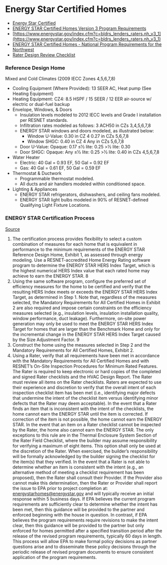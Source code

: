 # Energy Star Certified Homes

* [Energy Star Certified](https://www.energystar.gov/index.cfm?c=new_homes.hm_index&s=mega)
* [ENERGY STAR Certified Homes Version 3 Program Requirements](https://www.energystar.gov/index.cfm?c=bldrs_lenders_raters.nh_v3_guidelines)
* [https://www.energystar.gov/index.cfm?c=bldrs_lenders_raters.nh_v3_1](https://www.energystar.gov/index.cfm?c=bldrs_lenders_raters.nh_v3_1)
* [ENERGY STAR Certified Homes - National Program Requirements for the Northwest](https://www.energystar.gov/index.cfm?c=bldrs_lenders_raters.nh_v3_northwest)
* [Rater Design Review Checklist](https://www.energystar.gov/ia/partners/bldrs_lenders_raters/downloads/Rater_Checklists.pdf?a7de-b268)

### Reference Design Home

Mixed and Cold Climates (2009 IECC Zones 4,5,6,7,8)

* Cooling Equipment (Where Provided): 13 SEER AC, Heat pump (See Heating Equipment)
* Heating Equipment: CZ4: 8.5 HSPF / 15 SEER / 12 EER air-source w/ electric or dual-fuel backup
* Envelope, Windows, & Doors
    * Insulation levels modeled to 2012 IECC levels and Grade I installation per RESNET standards.
    * Infiltration rates modeled as follows: 3 ACH50 in CZs 3,4,5,6,7,8
    * ENERGY STAR windows and doors modeled, as illustrated below:
        * Window U-Value: 0.30 in CZ 4 0.27 in CZs 5,6,7,8
        * Window SHGC:    0.40 in CZ 4 Any in CZs 5,6,7,8
    * Door U-Value: Opaque: 0.17 ≤1⁄2 lite: 0.25 >1⁄2 lite: 0.30
    * Door SHGC: Opaque: Any ≤1⁄2 lite: 0.25 >1⁄2 lite: 0.40 in CZs 4,5,6,7,8
* Water Heater
   * Electric: 40 Gal = 0.93 EF, 50 Gal = 0.92 EF
   * Gas: 40 Gal = 0.61 EF, 50 Gal = 0.59 EF
* Thermostat & Ductwork
    * Programmable thermostat modeled.
    * All ducts and air handlers modeled within conditioned space.
* Lighting & Appliances
    * ENERGY STAR refrigerators, dishwashers, and ceiling fans modeled.
    * ENERGY STAR light bulbs modeled in 90% of RESNET-defined Qualifying Light Fixture Locations.

### ENERGY STAR Certification Process

[Source](https://www.energystar.gov/ia/partners/bldrs_lenders_raters/downloads/ES%20NPR%203.1%20v13%202015-12-03_clean_508.pdf?a7de-b268)

1. The certification process provides flexibility to select a custom combination of measures for each home that is equivalent in performance to the minimum requirements of the ENERGY STAR Reference Design Home, Exhibit 1, as assessed through energy modeling. Use a RESNET-accredited Home Energy Rating software program to determine the ENERGY STAR HERS Index Target, which is the highest numerical HERS Index value that each rated home may achieve to earn the ENERGY STAR. 8
2. Using the same software program, configure the preferred set of efficiency measures for the home to be certified and verify that the resulting HERS Index meets or exceeds the ENERGY STAR HERS Index Target, as determined in Step 1.
Note that, regardless of the measures selected, the Mandatory Requirements for All Certified Homes in Exhibit 2 are also required and impose certain constraints on the efficiency measures selected (e.g., insulation levels, insulation installation quality, window performance, duct leakage). Furthermore, on-site power generation may only be used to meet the ENERGY STAR HERS Index Target for homes that are larger than the Benchmark Home and only for the incremental change in the ENERGY STAR HERS Index Target caused by the Size Adjustment Factor. 9
3. Construct the home using the measures selected in Step 2 and the Mandatory Requirements for All Certified Homes, Exhibit 2.
4. Using a Rater, verify that all requirements have been met in accordance with the Mandatory Requirements for All Certified Homes and with RESNET’s On-Site Inspection Procedures for Minimum Rated Features. The Rater is required to keep electronic or hard copies of the completed and signed Rater checklists and the HVAC Design Report.
The Rater must review all items on the Rater checklists. Raters are expected to use their experience and discretion to verify that the overall intent of each inspection checklist item has been met (i.e., identifying major defects that undermine the intent of the checklist item versus identifying minor defects that the Rater may deem acceptable).
In the event that a Rater finds an item that is inconsistent with the intent of the checklists, the home cannot earn the ENERGY STAR until the item is corrected. If correction of the item is not possible, the home cannot earn the ENERGY STAR. In the event that an item on a Rater checklist cannot be inspected by the Rater, the home also cannot earn the ENERGY STAR. The only exceptions to this rule are in the Thermal Enclosure System Section of the Rater Field Checklist, where the builder may assume responsibility for verifying a maximum of eight items. This option shall only be used at the discretion of the Rater. When exercised, the builder’s responsibility will be formally acknowledged by the builder signing the checklist for the item(s) that they verified.
In the event that a Rater is not able to determine whether an item is consistent with the intent (e.g., an alternative method of meeting a checklist requirement has been proposed), then the Rater shall consult their Provider. If the Provider also cannot make this determination, then the Rater or Provider shall report the issue to EPA prior to project completion at: energystarhomes@energystar.gov and will typically receive an initial response within 5 business days. If EPA believes the current program requirements are sufficiently clear to determine whether the intent has been met, then this guidance will be provided to the partner and enforced beginning with the house in question. In contrast, if EPA believes the program requirements require revisions to make the intent clear, then this guidance will be provided to the partner but only enforced for homes permitted after a specified transition period after the release of the revised program requirements, typically 60 days in length.
This process will allow EPA to make formal policy decisions as partner questions arise and to disseminate these policy decisions through the periodic release of revised program documents to ensure consistent application of the program requirements.
